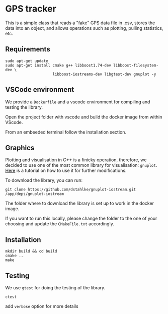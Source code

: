 # GPS tracker
This is a simple class that reads a "fake" GPS data file in .csv, stores the data into an object, and allows operations such as plotting, pulling statistics, etc.

## Requirements
```
sudo apt-get update
sudo apt-get install cmake g++ libboost1.74-dev libboost-filesystem-dev \
                     libboost-iostreams-dev libgtest-dev gnuplot -y
```

## VSCode environment
We provide a `Dockerfile` and a vscode environment for compiling and testing the library.

Open the project folder with vscode and build the docker image from within VScode.

From an embeeded terminal follow the installation section.

## Graphics
Plotting and visualisation in C++ is a finicky operation, therefore, we decided to use one of the most common library for visualisation: `gnuplot`. [Here](http://stahlke.org/dan/gnuplot-iostream/) is a tutorial on how to use it for further modifications.

To download the library, you can run:
```
git clone https://github.com/dstahlke/gnuplot-iostream.git /app/deps/gnuplot-iostream
```

The folder where to download the library is set up to work in the docker image. 

If you want to run this locally, please change the folder to the one of your choosing and update the `CMakeFile.txt` accordingly.

## Installation
```
mkdir build && cd build
cmake ..
make
```

## Testing
We use `gtest` for doing the testing of the library.

```
ctest
```
add `verbose` option for more details
